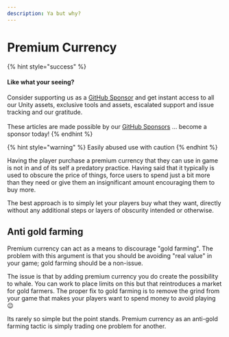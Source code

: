 ```yaml
---
description: Ya but why?
---
```


# Premium Currency

{% hint style="success" %}
#### Like what your seeing?

Consider supporting us as a [GitHub Sponsor](../../../become-a-sponsor.md) and get instant access to all our Unity assets, exclusive tools and assets, escalated support and issue tracking and our gratitude.\
\
These articles are made possible by our [GitHub Sponsors](https://github.com/sponsors/heathen-engineering) ... become a sponsor today!
{% endhint %}

{% hint style="warning" %}
Easily abused use with caution
{% endhint %}

Having the player purchase a premium currency that they can use in game is not in and of its self a predatory practice. Having said that it typically is used to obscure the price of things, force users to spend just a bit more than they need or give them an insignificant amount encouraging them to buy more.

The best approach is to simply let your players buy what they want, directly without any additional steps or layers of obscurity intended or otherwise.&#x20;

## Anti gold farming

Premium currency can act as a means to discourage "gold farming". The problem with this argument is that you should be avoiding "real value" in your game; gold farming should be a non-issue.&#x20;

The issue is that by adding premium currency you do create the possibility to whale. You can work to place limits on this but that reintroduces a market for gold farmers. The proper fix to gold farming is to remove the grind from your game that makes your players want to spend money to avoid playing 😉

Its rarely so simple but the point stands. Premium currency as an anti-gold farming tactic is simply trading one problem for another.
